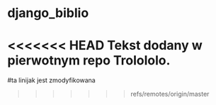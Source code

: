 # django_biblio

<<<<<<< HEAD
Tekst  dodany w pierwotnym repo
Trolololo.
=======
#ta linijak jest zmodyfikowana
>>>>>>> refs/remotes/origin/master
